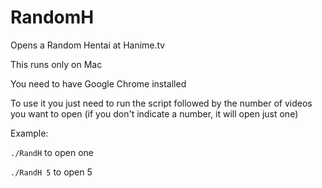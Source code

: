 # RandomH
Opens a Random Hentai at Hanime.tv

This runs only on Mac

You need to have Google Chrome installed

To use it you just need to run the script followed by the number of videos you want to open (if you don't indicate a number, it will open just one)

Example:

```./RandH``` to open one

```./RandH 5``` to open 5
